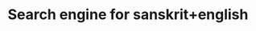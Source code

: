 ---
title: "Search engine for sanskrit+english"
author_profile: false
collection: projects
permalink: /projects/search_sanskeng
excerpt: 'Transformer based models for building a search engine for sanskrit and english.'
---